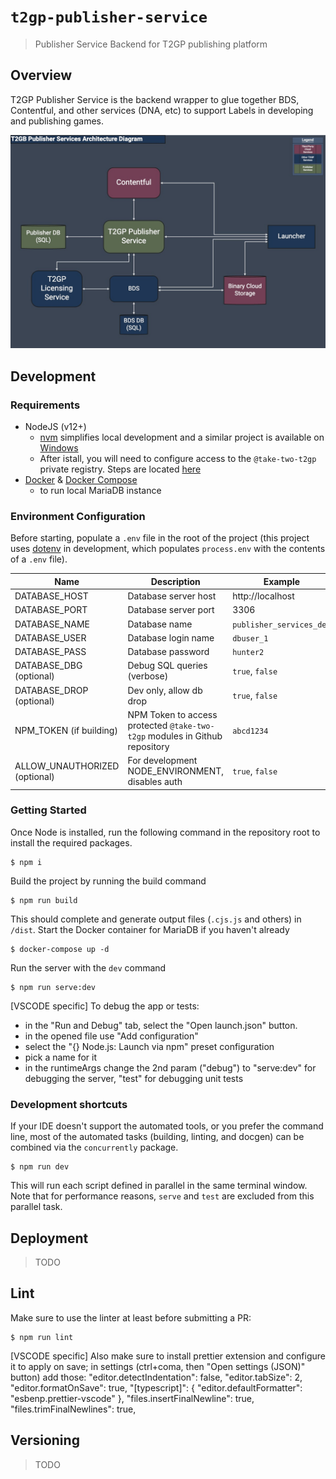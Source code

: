 # `t2gp-publisher-service`

> Publisher Service Backend for T2GP publishing platform

## Overview

T2GP Publisher Service is the backend wrapper to glue together BDS, Contentful, and other services (DNA, etc) to support Labels in developing and publishing games.

![](docs/architecture_diagram.jpg)

## Development

### Requirements

- NodeJS (v12+)
  - [nvm](https://github.com/nvm-sh/nvm) simplifies local development and a similar project is available on [Windows](https://github.com/coreybutler/nvm-windows)
  - After istall, you will need to configure access to the `@take-two-t2gp` private registry. Steps are located [here](https://hub.gametools.dev/display/TGP/T2GP+Engineering+Getting+Started)
- [Docker](https://www.docker.com/) & [Docker Compose](https://docs.docker.com/compose/)
  - to run local MariaDB instance

### Environment Configuration

Before starting, populate a `.env` file in the root of the project (this project uses [dotenv](https://www.npmjs.com/package/dotenv) in development, which populates `process.env` with the contents of a `.env` file).

| Name                          | Description                                                                 | Example                  |
| ----------------------------- | --------------------------------------------------------------------------- | ------------------------ |
| DATABASE_HOST                 | Database server host                                                        | http://localhost         |
| DATABASE_PORT                 | Database server port                                                        | 3306                     |
| DATABASE_NAME                 | Database name                                                               | `publisher_services_dev` |
| DATABASE_USER                 | Database login name                                                         | `dbuser_1`               |
| DATABASE_PASS                 | Database password                                                           | `hunter2`                |
| DATABASE_DBG (optional)       | Debug SQL queries (verbose)                                                 | `true`, `false`          |
| DATABASE_DROP (optional)      | Dev only, allow db drop                                                     | `true`, `false`          |
| NPM_TOKEN (if building)       | NPM Token to access protected `@take-two-t2gp` modules in Github repository | `abcd1234`               |
| ALLOW_UNAUTHORIZED (optional) | For development NODE_ENVIRONMENT, disables auth                             | `true`, `false`          |

### Getting Started

Once Node is installed, run the following command in the repository root to install the required packages.

    $ npm i

Build the project by running the build command

    $ npm run build

This should complete and generate output files (`.cjs.js` and others) in `/dist`. Start the Docker container for MariaDB if you haven't already

    $ docker-compose up -d

Run the server with the `dev` command

    $ npm run serve:dev

[VSCODE specific] To debug the app or tests:

- in the "Run and Debug" tab, select the "Open launch.json" button.
- in the opened file use "Add configuration"
- select the "{} Node.js: Launch via npm" preset configuration
- pick a name for it
- in the runtimeArgs change the 2nd param ("debug") to "serve:dev" for debugging the server, "test" for debugging unit tests

### Development shortcuts

If your IDE doesn't support the automated tools, or you prefer the command line, most of the automated tasks (building, linting, and docgen) can be combined via the `concurrently` package.

    $ npm run dev

This will run each script defined in parallel in the same terminal window. Note that for performance reasons, `serve` and `test` are excluded from this parallel task.

## Deployment

> TODO

## Lint

Make sure to use the linter at least before submitting a PR:

    $ npm run lint

[VSCODE specific] Also make sure to install prettier extension and configure it to apply on save; in settings (ctrl+coma, then "Open settings (JSON)" button) add those:
"editor.detectIndentation": false,
"editor.tabSize": 2,
"editor.formatOnSave": true,
"[typescript]": {
"editor.defaultFormatter": "esbenp.prettier-vscode"
},
"files.insertFinalNewline": true,
"files.trimFinalNewlines": true,

## Versioning

> TODO
